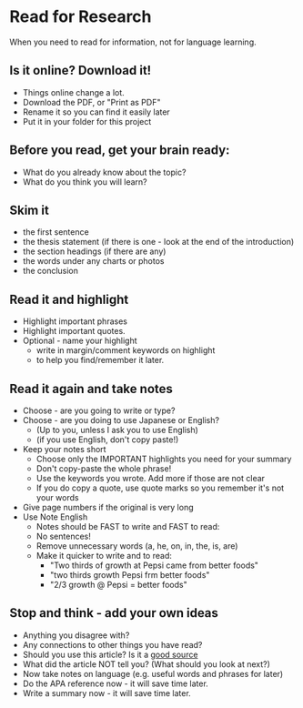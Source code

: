 # Read for Research 
When you need to read for information, not for language learning. 

## Is it online? Download it! 
* Things online change a lot. 
* Download the PDF, or "Print as PDF" 
* Rename it so you can find it easily later 
* Put it in your folder for this project 

## Before you read, get your brain ready:
* What do you already know about the topic?
* What do you think you will learn? 

## Skim it
* the first sentence
* the thesis statement (if there is one - look at the end of the introduction)
* the section headings (if there are any)
* the words under any charts or photos 
* the conclusion
## Read it and highlight
* Highlight important phrases
* Highlight important quotes.
* Optional - name your highlight
    * write in margin/comment keywords on highlight 
    * to help you find/remember it later. 

## Read it again and take notes
* Choose - are you going to write or type?
* Choose - are you doing to use Japanese or English?
    * (Up to you, unless I ask you to use English)
    * (if you use English, don't copy paste!)
* Keep your notes short
    * Choose only the IMPORTANT highlights you need for your summary
    * Don't copy-paste the whole phrase!
    * Use the keywords you wrote. Add more if those are not clear
    * If you do copy a quote, use quote marks so you remember it's not your words
* Give page numbers if the original is very long
* Use Note English
    * Notes should be FAST to write and FAST to read:
    * No sentences!
    * Remove unnecessary words (a, he, on, in, the, is, are)
    * Make it quicker to write and to read:
        * "Two thirds of growth at Pepsi came from better foods"
        * "two thirds growth Pepsi frm better foods"
        * "2/3 growth @ Pepsi = better foods"

## Stop and think - add your own ideas
* Anything you disagree with? 
* Any connections to other things you have read? 
* Should you use this article? Is it a [good source](Invention-FindGoodSources)
* What did the article NOT tell you? (What should you look at next?)
* Now take notes on language (e.g. useful words and phrases for later)
* Do the APA reference now - it will save  time later.
* Write a summary now - it will save time later.